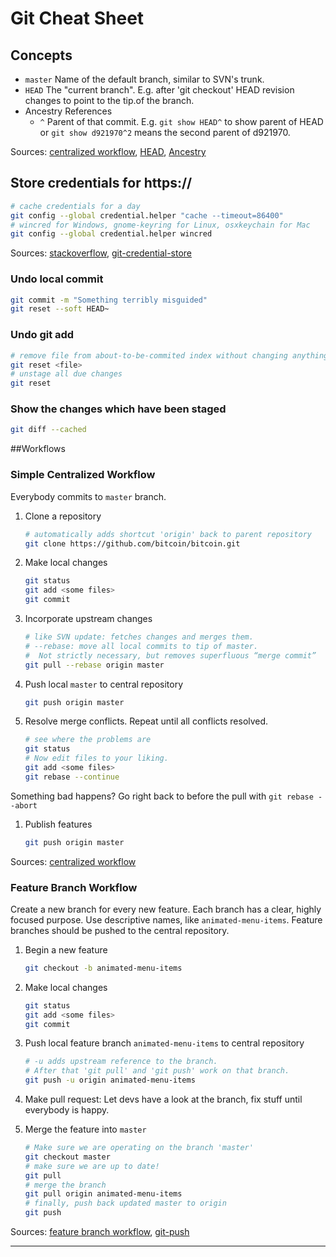 # Git Cheat Sheet
## Concepts
* `master` Name of the default branch, similar to SVN's trunk.
* `HEAD` The "current branch". E.g. after 'git checkout' HEAD revision changes to point to the tip.of the branch. 
* Ancestry References
   * `^` Parent of that commit. E.g. `git show HEAD^` to show parent of HEAD or `git show d921970^2` means the second parent of d921970.


Sources: [centralized workflow], [HEAD], [Ancestry]

## Store credentials for https:// 

```bash
# cache credentials for a day
git config --global credential.helper "cache --timeout=86400"
# wincred for Windows, gnome-keyring for Linux, osxkeychain for Mac
git config --global credential.helper wincred
```

Sources: [stackoverflow], [git-credential-store]

### Undo local commit

```bash
git commit -m "Something terribly misguided" 
git reset --soft HEAD~
```

### Undo git add

```bash
# remove file from about-to-be-commited index without changing anything else
git reset <file> 
# unstage all due changes
git reset
```


### Show the changes which have been staged

```bash
git diff --cached
```

##Workflows
### Simple Centralized Workflow
Everybody commits to `master` branch.

1. Clone a repository

   ```bash
   # automatically adds shortcut 'origin' back to parent repository
   git clone https://github.com/bitcoin/bitcoin.git
   ```

1. Make local changes

   ```bash
   git status
   git add <some files>
   git commit
   ```

1. Incorporate upstream changes

   ```bash
   # like SVN update: fetches changes and merges them.
   # --rebase: move all local commits to tip of master.
   #  Not strictly necessary, but removes superfluous “merge commit”
   git pull --rebase origin master
   ```

1. Push local `master` to central repository

   ```bash
   git push origin master
   ```

1. Resolve merge conflicts. Repeat until all conflicts resolved.

   ```bash
   # see where the problems are
   git status
   # Now edit files to your liking.
   git add <some files>
   git rebase --continue
   ```
Something bad happens? Go right back to before the pull with `git rebase --abort`

1. Publish features

   ```bash
   git push origin master
   ```

Sources: [centralized workflow]

### Feature Branch Workflow
Create a new branch for every new feature. Each branch has a clear, highly focused purpose. Use descriptive names, like `animated-menu-items`. Feature branches should be pushed to the central repository.

1. Begin a new feature

   ```bash
   git checkout -b animated-menu-items
   ```

1. Make local changes

   ```bash
   git status
   git add <some files>
   git commit
   ```

1. Push local feature branch `animated-menu-items` to central repository

   ```bash
   # -u adds upstream reference to the branch.
   # After that 'git pull' and 'git push' work on that branch.
   git push -u origin animated-menu-items
   ```

1. Make pull request: Let devs have a look at the branch, fix stuff until everybody is happy.
1. Merge the feature into `master`

   ```bash
   # Make sure we are operating on the branch 'master'
   git checkout master
   # make sure we are up to date!
   git pull
   # merge the branch
   git pull origin animated-menu-items
   # finally, push back updated master to origin
   git push
   ```




Sources: [feature branch workflow], [git-push]

---
[stackoverflow]: http://stackoverflow.com/a/5343146/48181
[git-credential-store]: https://git-scm.com/docs/git-credential-store
[centralized workflow]: https://www.atlassian.com/git/tutorials/comparing-workflows/centralized-workflow
[feature branch workflow]: https://www.atlassian.com/git/tutorials/comparing-workflows/feature-branch-workflow
[git-push]: https://git-scm.com/docs/git-push
[head]: http://stackoverflow.com/a/2304106/48181
[Ancestry]: https://git-scm.com/book/en/v2/Git-Tools-Revision-Selection#Ancestry-References
